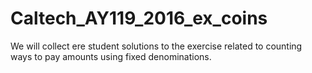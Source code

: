 # Caltech_AY119_2016_ex_coins
We will collect ere student solutions to the exercise related to counting ways to pay amounts using fixed denominations.
